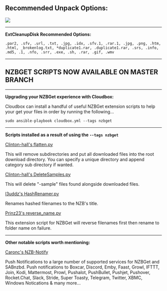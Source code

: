 **Recommended Unpack Options:**
-
![](https://i.imgur.com/fVuDce1.png) 
***
**ExtCleanupDisk Recommended Options:**

`.par2, .sfv, .url, .txt, .jpg, .idx, .sfv.1, .rar.1, .jpg, .png, .htm, .html, _brokenlog.txt, *duplicate1.rar, .duplicate1.rar, .srs, .info, .md5, .1, .nfo, .srr, .exe, .sh, .rar, .gif, .wmv`
***
## **NZBGET SCRIPTS NOW AVAILABLE ON MASTER BRANCH** 
***
**Upgrading your NZBGet experience with Cloudbox:**

Cloudbox can install a handful of useful NZBGet extension scripts to help your get your files in order by running the following...

`sudo ansible-playbook cloudbox.yml --tags nzbget`
***
**Scripts installed as a result of using the `--tags nzbget`**

[Clinton-hall's flatten.py](https://github.com/clinton-hall/GetScripts/blob/master/flatten.py)

This will remove subdirectories and put all downloaded files into the root download directory. You can specify a unique directory and append category sub directory if wanted.

[Clinton-hall's DeleteSamples.py](https://github.com/clinton-hall/GetScripts/blob/master/DeleteSamples.py)

This will delete "-sample" files found alongside downloaded files.

[l3uddz's HashRenamer.py](https://raw.githubusercontent.com/Cloudbox/Cloudbox/master/roles/nzbget/files/HashRenamer.py)

Renames hashed filenames to the NZB's title.

[Prinz23's reverse_name.py](https://github.com/Prinz23/nzbget-pp-reverse)

This extension script for NZBGet will reverse filenames first then rename to folder name on failure.
***
**Other notable scripts worth mentioning:**

[Caronc's NZB-Notify](https://github.com/caronc/nzb-notify)

Push Notifications to a large number of supported services for NZBGet and SABnzbd. Push notifications to Boxcar, Discord, Emby, Faast, Growl, IFTTT, Join, Kodi, Mattermost, Prowl, Pushalot, PushBullet, Pushjet, Pushover, Rocket.Chat, Slack, Stride, Super Toasty, Telegram, Twitter, XBMC, Windows Notications & many more...